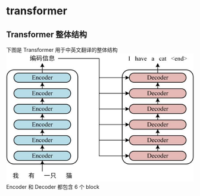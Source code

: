 # transformer
## Transformer 整体结构
  
  下图是 Transformer 用于中英文翻译的整体结构
  ![Alt text](assets_picture/transformer/image.png)
  Encoder 和 Decoder 都包含 6 个 block

